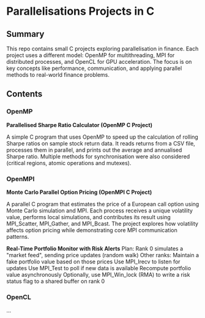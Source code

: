 # Parallelisations Projects in C

## Summary

This repo contains small C projects exploring parallelisation in finance. Each project uses a different model: OpenMP for multithreading, MPI for distributed processes, and OpenCL for GPU acceleration. The focus is on key concepts like performance, communication, and applying parallel methods to real-world finance problems.

## Contents

### OpenMP

**Parallelised Sharpe Ratio Calculator (OpenMP C Project)**

A simple C program that uses OpenMP to speed up the calculation of rolling Sharpe ratios on sample stock return data. It reads returns from a CSV file, processes them in parallel, and prints out the average and annualised Sharpe ratio. Multiple methods for synchronisation were also considered (critical regions, atomic operations and mutexes).

### OpenMPI

**Monte Carlo Parallel Option Pricing (OpenMPI C Project)**

A parallel C program that estimates the price of a European call option using Monte Carlo simulation and MPI. Each process receives a unique volatility value, performs local simulations, and contributes its result using MPI_Scatter, MPI_Gather, and MPI_Bcast. The project explores how volatility affects option pricing while demonstrating core MPI communication patterns.


**Real-Time Portfolio Monitor with Risk Alerts**
Plan:
Rank 0 simulates a "market feed", sending price updates (random walk)
Other ranks:
Maintain a fake portfolio value based on those prices
Use MPI_Irecv to listen for updates
Use MPI_Test to poll if new data is available
Recompute portfolio value asynchronously
Optionally, use MPI_Win_lock (RMA) to write a risk status flag to a shared buffer on rank 0

### OpenCL
...

